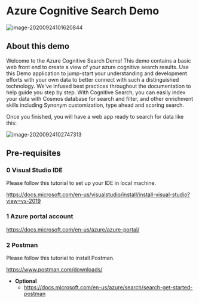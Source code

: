 # Azure Cognitive Search Demo

![image-20200924101620844](https://i.loli.net/2020/09/24/YrZRMT8tjlNP3dn.png)

## About this demo

Welcome to the Azure Cognitive Search Demo! This demo contains a basic web front end to create a view of your azure cognitive search results.  Use this Demo application to jump-start your understanding and development efforts with your own data to better connect with such a distinguished technology. We've infused best practices throughout the documentation to help guide you step by step. With Cognitive Search, you can easily index your data with Cosmos database for search and filter, and other enrichment skills including Synonym customization, type ahead and scoring search.

Once you finished, you will have a web app ready to search for data like this:

![image-20200924102747313](https://i.loli.net/2020/09/24/QeEBJURnwtou4KD.png)

## Pre-requisites

### 0 Visual Studio IDE

Please follow this tutorial to set up your IDE in local machine.

https://docs.microsoft.com/en-us/visualstudio/install/install-visual-studio?view=vs-2019

### 1 Azure portal account

https://docs.microsoft.com/en-us/azure/azure-portal/

### 2 Postman

Please follow this tutorial to install Postman.

https://www.postman.com/downloads/

- **Optional**
  - https://docs.microsoft.com/en-us/azure/search/search-get-started-postman
